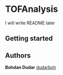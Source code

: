 # TOFAnalysis

I will write README later

## Getting started


## Authors

**Bohdan Dudar** [dudarboh](https://github.com/dudarboh)
